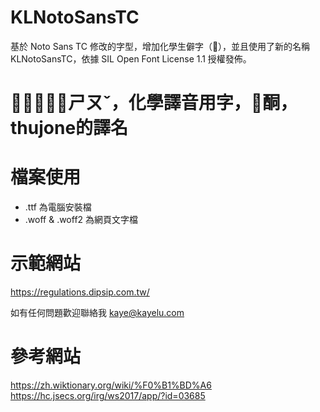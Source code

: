 # KLNotoSansTC
基於 Noto Sans TC 修改的字型，增加化學生僻字（𱽦），並且使用了新的名稱 KLNotoSansTC，依據 SIL Open Font License 1.1 授權發佈。

# 𱽦，讀音：ㄕㄡˇ，化學譯音用字，𱽦酮，thujone的譯名

# 檔案使用
- .ttf 為電腦安裝檔
- .woff & .woff2 為網頁文字檔

# 示範網站
https://regulations.dipsip.com.tw/

如有任何問題歡迎聯絡我
kaye@kayelu.com

# 參考網站
https://zh.wiktionary.org/wiki/%F0%B1%BD%A6
https://hc.jsecs.org/irg/ws2017/app/?id=03685
